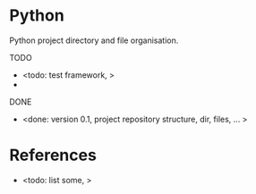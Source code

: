 # Python 

Python project directory and file organisation.

TODO
* <todo: test framework, >
* 

DONE
* <done: version 0.1, project repository structure, dir, files, ... >

# References

* <todo: list some, >
